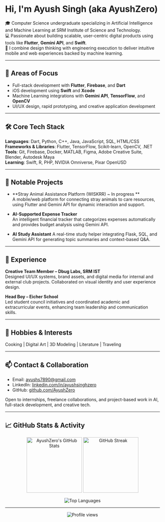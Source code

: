 # Hi, I'm Ayush Singh (aka AyushZero)

🎓 Computer Science undergraduate specializing in Artificial Intelligence and Machine Learning at SRM Institute of Science and Technology.  
💻 Passionate about building scalable, user-centric digital products using tools like **Flutter**, **Gemini API**, and **Swift**.  
🧠 I combine design thinking with engineering execution to deliver intuitive mobile and web experiences backed by machine learning.

---

## 🚀 Areas of Focus

- Full-stack development with **Flutter**, **Firebase**, and **Dart**
- iOS development using **Swift** and **Xcode**
- Machine Learning integrations with **Gemini API**, **TensorFlow**, and **OpenCV**
- UI/UX design, rapid prototyping, and creative application development

---

## 🛠️ Core Tech Stack

**Languages**: Dart, Python, C++, Java, JavaScript, SQL, HTML/CSS  
**Frameworks & Libraries**: Flutter, TensorFlow, Scikit-learn, OpenCV, .NET  
**Tools**: Git, Firebase, Docker, MATLAB, Figma, Adobe Creative Suite, Blender, Autodesk Maya  
**Learning**: Swift, R, PHP, NVIDIA Omniverse, Pixar OpenUSD

---

## 📂 Notable Projects

- **Stray Animal Assistance Platform (WISKRR) ~ In progress **  
  A mobile/web platform for connecting stray animals to care resources, using Flutter and Gemini API for dynamic interaction and support.

- **AI-Supported Expense Tracker**  
  An intelligent financial tracker that categorizes expenses automatically and provides budget analysis using Gemini API.

- **AI Study Assistant**
  A real-time study helper integrating Flask, SQL, and Gemini API for generating topic summaries and context-based Q&A.

---

## 💼 Experience

**Creative Team Member – Dbug Labs, SRM IST**  
Designed UI/UX systems, brand assets, and digital media for internal and external club projects. Collaborated on visual identity and user experience design.

**Head Boy – Eicher School**  
Led student council initiatives and coordinated academic and extracurricular events, enhancing team leadership and communication skills.

---

## 🎨 Hobbies & Interests

Cooking | Digital Art | 3D Modeling | Literature | Traveling

---

## 📫 Contact & Collaboration

- Email: [ayushs7890@gmail.com](mailto:ayushs7890@gmail.com)  
- LinkedIn: [linkedin.com/in/ayushsinghzero](https://linkedin.com/in/ayushsinghzero)  
- GitHub: [github.com/AyushZero](https://github.com/AyushZero)  

Open to internships, freelance collaborations, and project-based work in AI, full-stack development, and creative tech.

---

## 📈 GitHub Stats & Activity

<p align="center">
  <img src="https://github-readme-stats.vercel.app/api?username=AyushZero&show_icons=true&theme=tokyonight" alt="AyushZero's GitHub Stats" height="180"/>
  <img src="https://github-readme-streak-stats.herokuapp.com/?user=AyushZero&theme=tokyonight" alt="GitHub Streak" height="180"/>
</p>

<p align="center">
  <img src="https://github-readme-stats.vercel.app/api/top-langs/?username=AyushZero&layout=compact&theme=tokyonight" alt="Top Languages"/>
</p>

---

<p align="center">
  <img src="https://komarev.com/ghpvc/?username=AyushZero&style=flat-square&color=blue" alt="Profile views"/>
</p>
